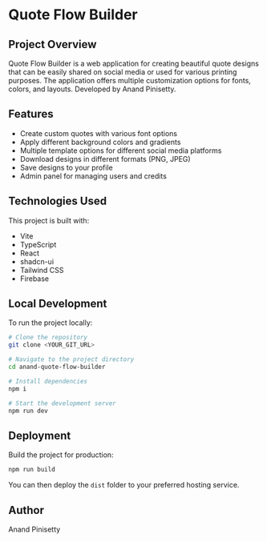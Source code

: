# Quote Flow Builder

## Project Overview

Quote Flow Builder is a web application for creating beautiful quote designs that can be easily shared on social media or used for various printing purposes. The application offers multiple customization options for fonts, colors, and layouts. Developed by Anand Pinisetty.

## Features

- Create custom quotes with various font options
- Apply different background colors and gradients  
- Multiple template options for different social media platforms
- Download designs in different formats (PNG, JPEG)
- Save designs to your profile
- Admin panel for managing users and credits

## Technologies Used

This project is built with:

- Vite
- TypeScript
- React
- shadcn-ui
- Tailwind CSS
- Firebase

## Local Development

To run the project locally:

```sh
# Clone the repository
git clone <YOUR_GIT_URL>

# Navigate to the project directory
cd anand-quote-flow-builder

# Install dependencies
npm i

# Start the development server
npm run dev
```

## Deployment

Build the project for production:

```sh
npm run build
```

You can then deploy the `dist` folder to your preferred hosting service.

## Author

Anand Pinisetty

